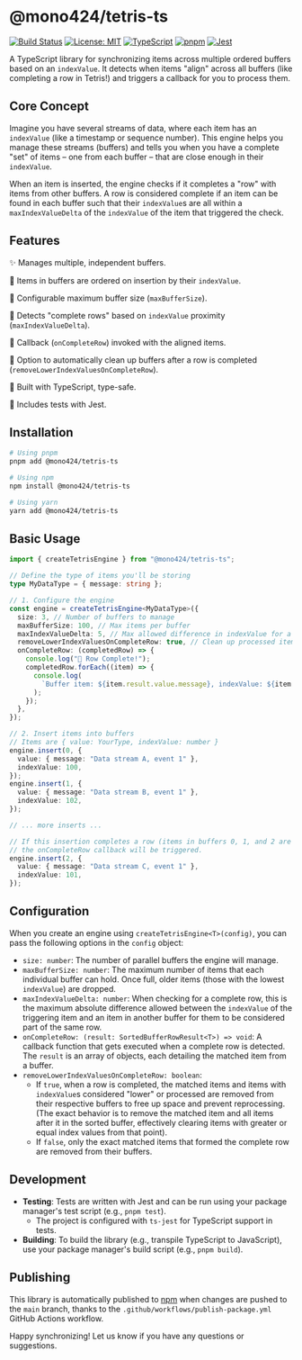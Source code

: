 # @mono424/tetris-ts

[![Build Status](https://github.com/mono424/tetris-ts/actions/workflows/publish-package.yml/badge.svg)](https://github.com/mono424/tetris-ts/actions/workflows/publish-package.yml)
[![License: MIT](https://img.shields.io/badge/License-MIT-yellow.svg?style=flat-square)](https://opensource.org/licenses/MIT) [![TypeScript](https://img.shields.io/badge/TypeScript-blue?style=flat-square&logo=typescript)](https://www.typescriptlang.org/)
[![pnpm](https://img.shields.io/badge/pnpm-F69220?style=flat-square&logo=pnpm)](https://pnpm.io/)
[![Jest](https://img.shields.io/badge/Jest-C21325?style=flat-square&logo=jest)](https://jestjs.io/)

A TypeScript library for synchronizing items across multiple ordered buffers based on an `indexValue`. It detects when items "align" across all buffers (like completing a row in Tetris!) and triggers a callback for you to process them.

## Core Concept

Imagine you have several streams of data, where each item has an `indexValue` (like a timestamp or sequence number). This engine helps you manage these streams (buffers) and tells you when you have a complete "set" of items – one from each buffer – that are close enough in their `indexValue`.

When an item is inserted, the engine checks if it completes a "row" with items from other buffers. A row is considered complete if an item can be found in each buffer such that their `indexValue`s are all within a `maxIndexValueDelta` of the `indexValue` of the item that triggered the check.

## Features

✨ Manages multiple, independent buffers.

🔢 Items in buffers are ordered on insertion by their `indexValue`.

📐 Configurable maximum buffer size (`maxBufferSize`).

🎯 Detects "complete rows" based on `indexValue` proximity (`maxIndexValueDelta`).

🎣 Callback (`onCompleteRow`) invoked with the aligned items.

🧹 Option to automatically clean up buffers after a row is completed (`removeLowerIndexValuesOnCompleteRow`).

💪 Built with TypeScript, type-safe.

🧪 Includes tests with Jest.

## Installation

```bash
# Using pnpm
pnpm add @mono424/tetris-ts

# Using npm
npm install @mono424/tetris-ts

# Using yarn
yarn add @mono424/tetris-ts
```

## Basic Usage

```typescript
import { createTetrisEngine } from "@mono424/tetris-ts";

// Define the type of items you'll be storing
type MyDataType = { message: string };

// 1. Configure the engine
const engine = createTetrisEngine<MyDataType>({
  size: 3, // Number of buffers to manage
  maxBufferSize: 100, // Max items per buffer
  maxIndexValueDelta: 5, // Max allowed difference in indexValue for a "match"
  removeLowerIndexValuesOnCompleteRow: true, // Clean up processed items
  onCompleteRow: (completedRow) => {
    console.log("🎉 Row Complete!");
    completedRow.forEach((item) => {
      console.log(
        `Buffer item: ${item.result.value.message}, indexValue: ${item.result.indexValue}, delta: ${item.delta}`,
      );
    });
  },
});

// 2. Insert items into buffers
// Items are { value: YourType, indexValue: number }
engine.insert(0, {
  value: { message: "Data stream A, event 1" },
  indexValue: 100,
});
engine.insert(1, {
  value: { message: "Data stream B, event 1" },
  indexValue: 102,
});

// ... more inserts ...

// If this insertion completes a row (items in buffers 0, 1, and 2 are found around indexValue 101)
// the onCompleteRow callback will be triggered.
engine.insert(2, {
  value: { message: "Data stream C, event 1" },
  indexValue: 101,
});
```

## Configuration

When you create an engine using `createTetrisEngine<T>(config)`, you can pass the following options in the `config` object:

- `size: number`: The number of parallel buffers the engine will manage.
- `maxBufferSize: number`: The maximum number of items that each individual buffer can hold. Once full, older items (those with the lowest `indexValue`) are dropped.
- `maxIndexValueDelta: number`: When checking for a complete row, this is the maximum absolute difference allowed between the `indexValue` of the triggering item and an item in another buffer for them to be considered part of the same row.
- `onCompleteRow: (result: SortedBufferRowResult<T>) => void`: A callback function that gets executed when a complete row is detected. The `result` is an array of objects, each detailing the matched item from a buffer.
- `removeLowerIndexValuesOnCompleteRow: boolean`:
  - If `true`, when a row is completed, the matched items and items with `indexValue`s considered "lower" or processed are removed from their respective buffers to free up space and prevent reprocessing. (The exact behavior is to remove the matched item and all items after it in the sorted buffer, effectively clearing items with greater or equal index values from that point).
  - If `false`, only the exact matched items that formed the complete row are removed from their buffers.

## Development

- **Testing**: Tests are written with Jest and can be run using your package manager's test script (e.g., `pnpm test`).
  - The project is configured with `ts-jest` for TypeScript support in tests.
- **Building**: To build the library (e.g., transpile TypeScript to JavaScript), use your package manager's build script (e.g., `pnpm build`).

## Publishing

This library is automatically published to [npm](https://www.npmjs.com/) when changes are pushed to the `main` branch, thanks to the `.github/workflows/publish-package.yml` GitHub Actions workflow.

Happy synchronizing\! Let us know if you have any questions or suggestions.

